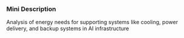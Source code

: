 ### Mini Description

Analysis of energy needs for supporting systems like cooling, power delivery, and backup systems in AI infrastructure
